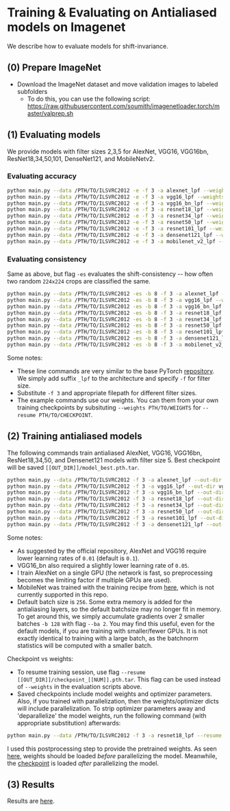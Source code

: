 
# Training & Evaluating on Antialiased models on Imagenet

We describe how to evaluate models for shift-invariance.

## (0) Prepare ImageNet

- Download the ImageNet dataset and move validation images to labeled subfolders
    - To do this, you can use the following script: https://raw.githubusercontent.com/soumith/imagenetloader.torch/master/valprep.sh

## (1) Evaluating models

We provide models with filter sizes 2,3,5 for AlexNet, VGG16, VGG16bn, ResNet18,34,50,101, DenseNet121, and MobileNetv2.

### Evaluating accuracy

```bash
python main.py --data /PTH/TO/ILSVRC2012 -e -f 3 -a alexnet_lpf --weights ./weights/alexnet_lpf3.pth.tar --gpu 0
python main.py --data /PTH/TO/ILSVRC2012 -e -f 3 -a vgg16_lpf --weights ./weights/vgg16_lpf3.pth.tar
python main.py --data /PTH/TO/ILSVRC2012 -e -f 3 -a vgg16_bn_lpf --weights ./weights/vgg16_bn_lpf3.pth.tar
python main.py --data /PTH/TO/ILSVRC2012 -e -f 3 -a resnet18_lpf --weights ./weights/resnet18_lpf3.pth.tar
python main.py --data /PTH/TO/ILSVRC2012 -e -f 3 -a resnet34_lpf --weights ./weights/resnet34_lpf3.pth.tar
python main.py --data /PTH/TO/ILSVRC2012 -e -f 3 -a resnet50_lpf --weights ./weights/resnet50_lpf3.pth.tar
python main.py --data /PTH/TO/ILSVRC2012 -e -f 3 -a resnet101_lpf --weights ./weights/resnet101_lpf3.pth.tar
python main.py --data /PTH/TO/ILSVRC2012 -e -f 3 -a densenet121_lpf --weights ./weights/densenet121_lpf3.pth.tar
python main.py --data /PTH/TO/ILSVRC2012 -e -f 3 -a mobilenet_v2_lpf --weights ./weights/mobilenet_v2_lpf3.pth.tar
```

### Evaluating consistency

Same as above, but flag `-es` evaluates the shift-consistency -- how often two random `224x224` crops are classified the same.

```bash
python main.py --data /PTH/TO/ILSVRC2012 -es -b 8 -f 3 -a alexnet_lpf --weights ./weights/alexnet_lpf3.pth.tar --gpu 0
python main.py --data /PTH/TO/ILSVRC2012 -es -b 8 -f 3 -a vgg16_lpf --weights ./weights/vgg16_lpf3.pth.tar
python main.py --data /PTH/TO/ILSVRC2012 -es -b 8 -f 3 -a vgg16_bn_lpf --weights ./weights/vgg16_bn_lpf3.pth.tar
python main.py --data /PTH/TO/ILSVRC2012 -es -b 8 -f 3 -a resnet18_lpf --weights ./weights/resnet18_lpf3.pth.tar
python main.py --data /PTH/TO/ILSVRC2012 -es -b 8 -f 3 -a resnet34_lpf --weights ./weights/resnet34_lpf3.pth.tar
python main.py --data /PTH/TO/ILSVRC2012 -es -b 8 -f 3 -a resnet50_lpf --weights ./weights/resnet50_lpf3.pth.tar
python main.py --data /PTH/TO/ILSVRC2012 -es -b 8 -f 3 -a resnet101_lpf --weights ./weights/resnet101_lpf3.pth.tar
python main.py --data /PTH/TO/ILSVRC2012 -es -b 8 -f 3 -a densenet121_lpf --weights ./weights/densenet121_lpf3.pth.tar
python main.py --data /PTH/TO/ILSVRC2012 -es -b 8 -f 3 -a mobilenet_v2_lpf --weights ./weights/mobilenet_v2_lpf3.pth.tar
```

Some notes:
- These line commands are very similar to the base PyTorch [repository](https://github.com/pytorch/examples/tree/master/imagenet). We simply add suffix `_lpf` to the architecture and specify `-f` for filter size.
- Substitute `-f 3` and appropriate filepath for different filter sizes.
- The example commands use our weights. You can them from your own training checkpoints by subsituting `--weights PTH/TO/WEIGHTS` for `--resume PTH/TO/CHECKPOINT`.

## (2) Training antialiased models

The following commands train antialiased AlexNet, VGG16, VGG16bn, ResNet18,34,50, and Densenet121 models with filter size 5. Best checkpoint will be saved `[[OUT_DIR]]/model_best.pth.tar`.

```bash
python main.py --data /PTH/TO/ILSVRC2012 -f 3 -a alexnet_lpf --out-dir alexnet_lpf3 --gpu 0 --lr .01
python main.py --data /PTH/TO/ILSVRC2012 -f 3 -a vgg16_lpf --out-dir vgg16_lpf3 --lr .01 -b 128 -ba 2
python main.py --data /PTH/TO/ILSVRC2012 -f 3 -a vgg16_bn_lpf --out-dir vgg16_bn_lpf3 --lr .05 -b 128 -ba 2
python main.py --data /PTH/TO/ILSVRC2012 -f 3 -a resnet18_lpf --out-dir resnet18_lpf3
python main.py --data /PTH/TO/ILSVRC2012 -f 3 -a resnet34_lpf --out-dir resnet34_lpf3
python main.py --data /PTH/TO/ILSVRC2012 -f 3 -a resnet50_lpf --out-dir resnet50_lpf3
python main.py --data /PTH/TO/ILSVRC2012 -f 3 -a resnet101_lpf --out-dir resnet101_lpf3
python main.py --data /PTH/TO/ILSVRC2012 -f 3 -a densenet121_lpf --out-dir densenet121_lpf3 -b 128 -ba 2
```

Some notes:
- As suggested by the official repository, AlexNet and VGG16 require lower learning rates of `0.01` (default is `0.1`). 
- VGG16_bn also required a slightly lower learning rate of `0.05`.
- I train AlexNet on a single GPU (the network is fast, so preprocessing becomes the limiting factor if multiple GPUs are used).
- MobileNet was trained with the training recipe from [here](https://github.com/tonylins/pytorch-mobilenet-v2#training-recipe), which is not currently supported in this repo.
- Default batch size is `256`. Some extra memory is added for the antialiasing layers, so the default batchsize may no longer fit in memory. To get around this, we simply accumulate gradients over 2 smaller batches `-b 128` with flag `--ba 2`. You may find this useful, even for the default models, if you are training with smaller/fewer GPUs. It is not exactly identical to training with a large batch, as the batchnorm statistics will be computed with a smaller batch.

Checkpoint vs weights:
- To resume training session, use flag `--resume [[OUT_DIR]]/checkpoint_[[NUM]].pth.tar`. This flag can be used instead of `--weights` in the evaluation scripts above.
- Saved checkpoints include model weights and optimizer parameters. Also, if you trained with parallelization, then the weights/optimizer dicts will include parallelization. To strip optimizer parameters away and 'deparallelize' the model weights, run the following command (with appropriate substitution) afterwards:

```bash
python main.py --data /PTH/TO/ILSVRC2012 -f 3 -a resnet18_lpf --resume resnet18_lpf3/model_best.pth.tar --save_weights resnet18_lpf3/weights.pth.tar
```

I used this postprocessing step to provide the pretrained weights. As seen [here](https://github.com/adobe/antialiased-cnns/blob/master/main.py#L265), weights should be loaded *before* parallelizing the model. Meanwhile, the [checkpoint](https://github.com/adobe/antialiased-cnns/blob/master/main.py#L308) is loaded *after* parallelizing the model.

## (3) Results

Results are [here](https://github.com/adobe/antialiased-cnns#3-results).
